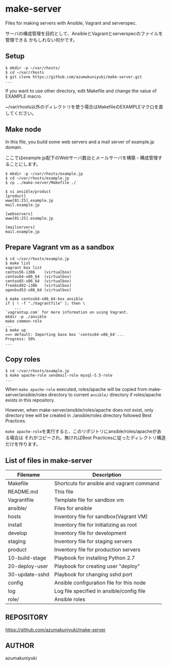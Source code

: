 make-server
===========
Files for making servers with Ansible, Vagrant and serverspec.

サーバの構成管理を目的として、AnsibleとVagrantとserverspecのファイルを管理できる
かもしれない何かです。

## Setup

    $ mkdir -p ~/var/rhosts/
    $ cd ~/var/rhosts
    $ git clone https://github.com/azumakuniyuki/make-server.git
    ...

If you want to use other directory, edit Makefile and change the value of EXAMPLE
macro.

~/var/rhosts以外のディレクトリを使う場合はMakefileのEXAMPLEマクロを直してください。

## Make node
In this file, you build some web servers and a mail server of example.jp domain.

ここではexample.jp配下のWebサーバ数台とメールサーバを構築・構成管理することにします。

    $ mkdir -p ~/var/rhosts/example.jp
    $ cd ~/var/rhosts/example.jp
    $ cp ../make-server/Makefile ./

    $ vi ansible/product
    [product]
    www[01:25].example.jp
    mail.example.jp

    [webservers]
    www[01:25].example.jp

    [mailservers]
    mail.example.jp

## Prepare Vagrant vm as a sandbox

    $ cd ~/var/rhosts/example.jp
    $ make list
    vagrant box list
    centos56-i386    (virtualbox)
    centos64-x86_64  (virtualbox)
    centos65-x86_64  (virtualbox)
    freebsd92-i386   (virtualbox)
    openbsd53-x86_64 (virtualbox)

    $ make centos64-x86_64-box ansible
    if [ ! -f "./Vagrantfile" ]; then \
        ...
    `vagrantup.com` for more information on using Vagrant.
    mkdir -p ./ansible
    make common-role
    ...
    $ make up
    ==> default: Importing base box 'centos64-x86_64'...
    Progress: 50%
    ...

## Copy roles

    $ cd ~/var/rhosts/example.jp
    $ make apache-role sendmail-role mysql-5.5-role
    ...

When `make apache-role` executed, roles/apache will be copied from
make-server/ansible/roles directory to current `ansible/` directory if 
roles/apache exists in this repository. 

However, when make-server/ansible/roles/apache does not exist, only directory
tree will be created in ./ansible/roles directory followed Best Practices.

`make apache-role`を実行すると、このリポジトリにansible/roles/apacheがある場合は
それがコピーされ、無ければBest Practicesに従ったディレクトリ構造だけを作ります。

## List of files in make-server

|   Filename        |   Description                             |
|-------------------|-------------------------------------------|
| Makefile          | Shortcuts for ansible and vagrant command |
| README.md         | This file                                 |
| Vagrantfile       | Template file for sandbox vm              |
| ansible/          | Files for ansible                         |
|   hosts           | Inventory file for sandbox(Vagrant VM)    |
|   install         | Inventory file for initializing as root   |
|   develop         | Inventory file for development            |
|   staging         | Inventory file for staging servers        |
|   product         | Inventory file for production servers     |
|   10-build-stage  | Playbook for installing Python 2.7        |
|   20-deploy-user  | Playbook for creating user "deploy"       |
|   30-update-sshd  | Playbook for changing sshd port           |
|   config          | Ansible configuration file for this node  |
|   log             | Log file specified in ansible/config file |
|   role/           | Ansible roles                             |

REPOSITORY
----------
https://github.com/azumakuniyuki/make-server

AUTHOR
------
azumakuniyuki

